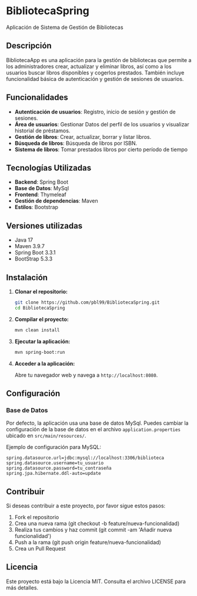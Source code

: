 # BibliotecaSpring

Aplicación de Sistema de Gestión de Bibliotecas

## Descripción

BibliotecaApp es una aplicación para la gestión de bibliotecas que permite a los administradores crear, actualizar y eliminar libros, así como a los usuarios buscar libros disponibles y cogerlos prestados. También incluye funcionalidad básica de autenticación y gestión de sesiones de usuarios.

## Funcionalidades

- **Autenticación de usuarios**: Registro, inicio de sesión y gestión de sesiones.
- **Área de usuarios**: Gestionar Datos del perfil de los usuarios y visualizar historial de préstamos.
- **Gestión de libros**: Crear, actualizar, borrar y listar libros.
- **Búsqueda de libros**: Búsqueda de libros por ISBN.
- **Sistema de libros**: Tomar prestados libros por cierto período de tiempo

## Tecnologías Utilizadas

- **Backend**: Spring Boot
- **Base de Datos**: MySql
- **Frontend**: Thymeleaf
- **Gestión de dependencias**: Maven
- **Estilos**: Bootstrap

## Versiones utilizadas

- Java 17
- Maven 3.9.7
- Spring Boot 3.3.1
- BootStrap 5.3.3

## Instalación

1. **Clonar el repositorio:**
    ```bash
    git clone https://github.com/pbl99/BibliotecaSpring.git
    cd BibliotecaSpring
    ```

2. **Compilar el proyecto:**

    ```bash
    mvn clean install
    ```

3. **Ejecutar la aplicación:**

    ```bash
    mvn spring-boot:run
    ```

4. **Acceder a la aplicación:**

    Abre tu navegador web y navega a `http://localhost:8080`.

## Configuración

### Base de Datos

Por defecto, la aplicación usa una base de datos MySql. Puedes cambiar la configuración de la base de datos en el archivo `application.properties` ubicado en `src/main/resources/`.

Ejemplo de configuración para MySQL:

```properties
spring.datasource.url=jdbc:mysql://localhost:3306/biblioteca
spring.datasource.username=tu_usuario
spring.datasource.password=tu_contraseña
spring.jpa.hibernate.ddl-auto=update
```

## Contribuir
Si deseas contribuir a este proyecto, por favor sigue estos pasos:

1. Fork el repositorio
2. Crea una nueva rama (git checkout -b feature/nueva-funcionalidad)
3. Realiza tus cambios y haz commit (git commit -am 'Añadir nueva funcionalidad')
4. Push a la rama (git push origin feature/nueva-funcionalidad)
5. Crea un Pull Request
   
## Licencia
Este proyecto está bajo la Licencia MIT. Consulta el archivo LICENSE para más detalles.
